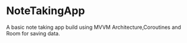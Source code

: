 # NoteTakingApp

A basic note taking app build using MVVM Architecture,Coroutines and Room for saving data.
